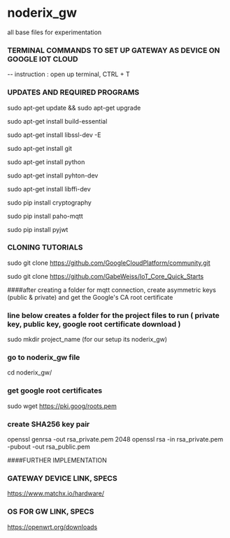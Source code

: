 # noderix_gw
all base files for experimentation



### TERMINAL COMMANDS TO SET UP GATEWAY AS DEVICE ON GOOGLE IOT CLOUD ###

-- instruction : open up terminal, CTRL + T 



### UPDATES AND REQUIRED PROGRAMS

sudo apt-get update && sudo apt-get upgrade

sudo apt-get install build-essential

sudo apt-get install libssl-dev -E

sudo apt-get install git

sudo apt-get install python

sudo apt-get install pyhton-dev

sudo apt-get install libffi-dev

sudo pip install cryptography

sudo pip install paho-mqtt

sudo pip install pyjwt



### CLONING TUTORIALS

sudo git clone https://github.com/GoogleCloudPlatform/community.git

sudo git clone https://github.com/GabeWeiss/IoT_Core_Quick_Starts



####after creating a folder for mqtt connection, create asymmetric keys (public & private) and get the Google's CA root certificate



### line below creates a folder for the project files to run ( private key, public key, google root certificate download )
sudo mkdir project_name (for our setup its noderix_gw)

### go to noderix_gw file
cd noderix_gw/

### get google root certificates
sudo wget https://pki.goog/roots.pem

### create SHA256 key pair
openssl genrsa -out rsa_private.pem 2048
openssl rsa -in rsa_private.pem -pubout -out rsa_public.pem






####FURTHER IMPLEMENTATION

### GATEWAY DEVICE LINK, SPECS
https://www.matchx.io/hardware/

### OS FOR GW LINK, SPECS
https://openwrt.org/downloads